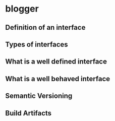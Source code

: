 # blogger

## Definition of an interface

## Types of interfaces

## What is a well defined interface

## What is a well behaved interface

## Semantic Versioning

## Build Artifacts
